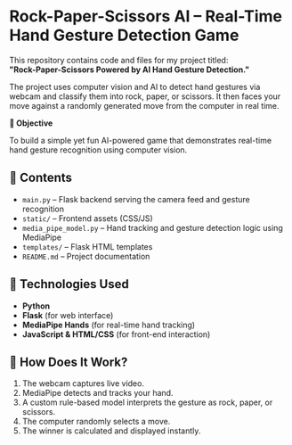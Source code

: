 # Rock-Paper-Scissors AI – Real-Time Hand Gesture Detection Game

This repository contains code and files for my project titled:  
**"Rock-Paper-Scissors Powered by AI Hand Gesture Detection."**

The project uses computer vision and AI to detect hand gestures via webcam and classify them into rock, paper, or scissors. It then faces your move against a randomly generated move from the computer in real time.

**🎯 Objective**

To build a simple yet fun AI-powered game that demonstrates real-time hand gesture recognition using computer vision.

## 📁  Contents

- `main.py` – Flask backend serving the camera feed and gesture recognition
- `static/` – Frontend assets (CSS/JS)
- `media_pipe_model.py` – Hand tracking and gesture detection logic using MediaPipe
- `templates/` – Flask HTML templates
- `README.md` – Project documentation

## 🔧 Technologies Used

- **Python**
- **Flask** (for web interface)
- **MediaPipe Hands** (for real-time hand tracking)
- **JavaScript & HTML/CSS** (for front-end interaction)

## 🚀 How Does It Work?

1. The webcam captures live video.
2. MediaPipe detects and tracks your hand.
3. A custom rule-based model interprets the gesture as rock, paper, or scissors.
4. The computer randomly selects a move.
5. The winner is calculated and displayed instantly.
